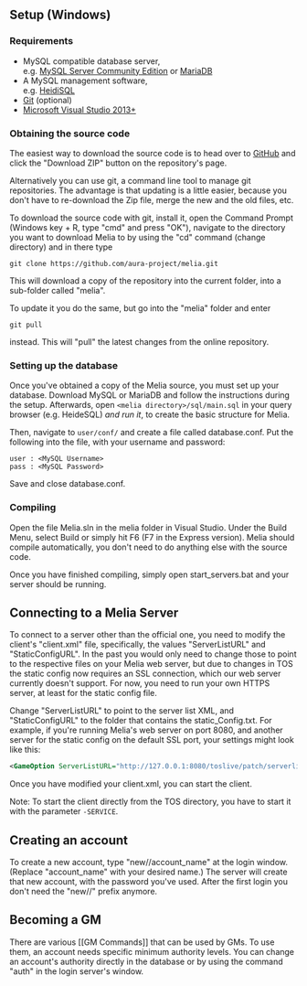## Setup (Windows)

### Requirements

* MySQL compatible database server,  
e.g. [MySQL Server Community Edition](http://dev.mysql.com/downloads/mysql/) or [MariaDB](http://mariadb.org/)
* A MySQL management software,  
  e.g. [HeidiSQL](http://www.heidisql.com/)
* [Git](http://git-scm.com/downloads) (optional)
* [Microsoft Visual Studio 2013+](http://www.visualstudio.com/en-us/downloads/download-visual-studio-vs#d-express-windows-desktop)

### Obtaining the source code

The easiest way to download the source code is to head over to [GitHub](https://github.com/aura-project/melia) and click the "Download ZIP" button on the repository's page.

Alternatively you can use git, a command line tool to manage git repositories. The advantage is that updating is a little easier, because you don't have to re-download the Zip file, merge the new and the old files, etc.

To download the source code with git, install it, open the Command Prompt (Windows key + R, type "cmd" and press "OK"), navigate to the directory you want to download Melia to by using the "cd" command (change directory) and in there type
```
git clone https://github.com/aura-project/melia.git
```
This will download a copy of the repository into the current folder, into a sub-folder called "melia".

To update it you do the same, but go into the "melia" folder and enter
```
git pull
```
instead. This will "pull" the latest changes from the online repository.

### Setting up the database

Once you've obtained a copy of the Melia source, you must set up your database. Download MySQL or MariaDB and follow the instructions during the setup. Afterwards, open `<melia directory>/sql/main.sql` in your query browser (e.g. HeideSQL) *and run it*, to create the basic structure for Melia.

Then, navigate to `user/conf/` and create a file called database.conf.
Put the following into the file, with your username and password:
```
user : <MySQL Username>
pass : <MySQL Password>
```
Save and close database.conf.

### Compiling

Open the file Melia.sln in the melia folder in Visual Studio. Under the Build Menu, select Build or simply hit F6 (F7 in the Express version). Melia should compile automatically, you don't need to do anything else with the source code.

Once you have finished compiling, simply open start_servers.bat and your server should be running.

## Connecting to a Melia Server

To connect to a server other than the official one, you need to modify the client's "client.xml" file, specifically, the values "ServerListURL" and "StaticConfigURL". In the past you would only need to change those to point to the respective files on your Melia web server, but due to changes in TOS the static config now requires an SSL connection, which our web server currently doesn't support. For now, you need to run your own HTTPS server, at least for the static config file. 

Change "ServerListURL" to point to the server list XML, and "StaticConfigURL" to the folder that contains the static_Config.txt. For example, if you're running Melia's web server on port 8080, and another server for the static config on the default SSL port, your settings might look like this:

```xml
<GameOption ServerListURL="http://127.0.0.1:8080/toslive/patch/serverlist.cs" StaticConfigURL="http://127.0.0.1/toslive/patch/"
```

Once you have modified your client.xml, you can start the client.

Note: To start the client directly from the TOS directory, you have to start it with the parameter `-SERVICE`.

## Creating an account

To create a new account, type "new//account_name" at the login window. (Replace "account_name" with your desired name.) The server will create that new account, with the password you've used. After the first login you don't need the "new//" prefix anymore.

## Becoming a GM

There are various [[GM Commands]] that can be used by GMs. To use them, an account needs specific minimum authority levels. You can change an account's authority directly in the database or by using the command "auth" in the login server's window.